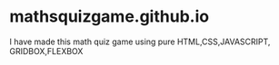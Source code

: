 # mathsquizgame.github.io
I have made this math quiz game using pure HTML,CSS,JAVASCRIPT, GRIDBOX,FLEXBOX
